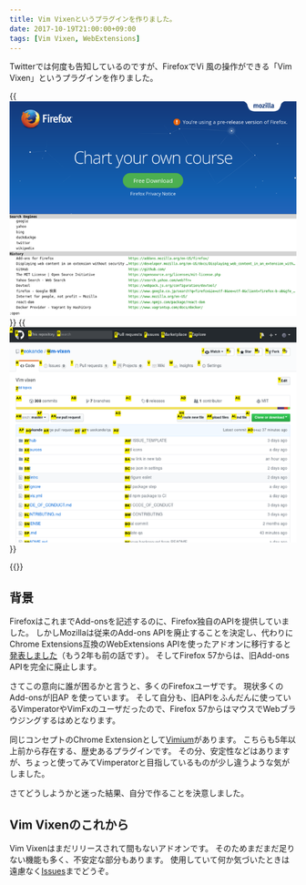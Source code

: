 ```yaml
---
title: Vim Vixenというプラグインを作りました。
date: 2017-10-19T21:00:00+09:00
tags: [Vim Vixen, WebExtensions]
---
```


Twitterでは何度も告知しているのですが、FirefoxでVi 風の操作ができる「Vim Vixen」というプラグインを作りました。

{{<img src="screenshot1.png" alt="Screen shot 1">}}
{{<img src="screenshot2.png" alt="Screen shot 2">}}

{{<github src="ueokande/vim-vixen">}}

## 背景

FirefoxはこれまでAdd-onsを記述するのに、Firefox独自のAPIを提供していました。
しかしMozillaは従来のAdd-ons APIを廃止することを決定し、代わりにChrome Extensions互換のWebExtensions APIを使ったアドオンに移行すると[発表しました](https://blog.mozilla.org/addons/2015/08/21/the-future-of-developing-firefox-add-ons/)（もう2年も前の話です）。
そしてFirefox 57からは、旧Add-ons APIを完全に廃止します。

さてこの意向に誰が困るかと言うと、多くのFirefoxユーザです。
現状多くのAdd-onsが旧AP を使っています。
そして自分も、旧APIをふんだんに使っているVimperatorやVimFxのユーザだったので、Firefox 57からはマウスでWebブラウジングするはめとなります。

同じコンセプトのChrome Extensionとして[Vimium](https://github.com/philc/vimium)があります。
こちらも5年以上前から存在する、歴史あるプラグインです。
その分、安定性などはありますが、ちょっと使ってみてVimperatorと目指しているものが少し違うような気がしました。

さてどうしようかと迷った結果、自分で作ることを決意しました。

## Vim Vixenのこれから

Vim Vixenはまだリリースされて間もないアドオンです。
そのためまだまだ足りない機能も多く、不安定な部分もあります。
使用していて何か気づいたときは遠慮なく[Issues](https://github.com/ueokande/vim-vixen/issues)までどうぞ。

